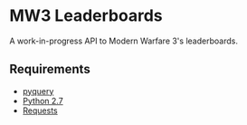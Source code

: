 # MW3 Leaderboards

A work-in-progress API to Modern Warfare 3's leaderboards.

## Requirements

 - [pyquery]
 - [Python 2.7]
 - [Requests]

[pyquery]: https://bitbucket.org/olauzanne/pyquery/
[Python 2.7]: http://python.org/
[Requests]: http://docs.python-requests.org/en/latest/index.html
